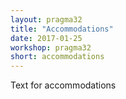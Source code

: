 ```yaml
---
layout: pragma32
title: "Accommodations"
date: 2017-01-25
workshop: pragma32
short: accommodations
---
```



Text for accommodations 

